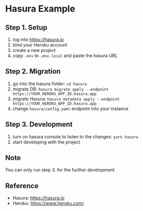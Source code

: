 # Hasura Example

## Step 1. Setup

1. log into https://hasura.io
2. bind your Heroku account
3. create a new project
4. copy `.env` to `.env.local` and paste the hasura URL

## Step 2. Migration

1. go into the hasura folder: `cd hasura`
2. migrate DB: `hasura migrate apply --endpoint https://YOUR_HEROKU_APP_ID.hasura.app`
3. migrate Hasura: `hasura metadata apply --endpoint https://YOUR_HEROKU_APP_ID.hasura.app`
4. change `hasura/config.yaml` endpoint into your instance

## Step 3. Development

1. turn on hasura console to listen to the changes: `yarn hasura`
2. start developing with the project

## Note

You can only run step 3. for the further development

## Reference

- Hasura: https://hasura.io
- Heroku: https://www.heroku.com/
